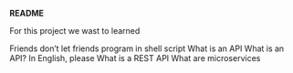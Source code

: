 **README**

For this project we wast to learned

Friends don’t let friends program in shell script
What is an API
What is an API? In English, please
What is a REST API
What are microservices